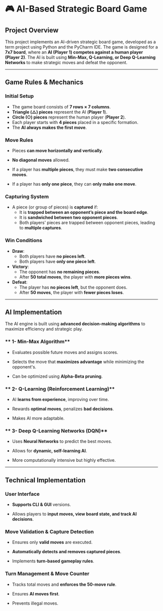 # 🎮 AI-Based Strategic Board Game

## Project Overview
This project implements an AI-driven strategic board game, developed as a term project using Python and the PyCharm IDE. The game is designed for a **7x7 board**, where an **AI (Player 1) competes against a human player (Player 2)**. The AI is built using **Min-Max, Q-Learning, or Deep Q-Learning Networks** to make strategic moves and defeat the opponent.

---

## Game Rules & Mechanics

### Initial Setup
- The game board consists of **7 rows × 7 columns**.
- **Triangle (△) pieces** represent the AI (**Player 1**).
- **Circle (○) pieces** represent the human player (**Player 2**).
- Each player starts with **4 pieces** placed in a specific formation.
- The **AI always makes the first move**.

### Move Rules
- Pieces **can move horizontally and vertically**.

- **No diagonal moves** allowed.

- If a player has **multiple pieces**, they must make **two consecutive moves**.

- If a player has **only one piece**, they can **only make one move**.

### Capturing System
- A piece (or group of pieces) is **captured** if:
  - It is **trapped between an opponent’s piece and the board edge**.
  - It is **sandwiched between two opponent pieces**.
  - Both players' pieces are trapped between opponent pieces, leading to **multiple captures**.

### Win Conditions
- **Draw**:
  - Both players have **no pieces left**.
  - Both players have **only one piece left**.
- **Victory**:
  - The opponent has **no remaining pieces**.
  - After **50 total moves**, the player with **more pieces wins**.
- **Defeat**:
  - The player has **no pieces left**, but the opponent does.
  - After **50 moves**, the player with **fewer pieces loses**.

---

## AI Implementation
The AI engine is built using **advanced decision-making algorithms** to maximize efficiency and strategic play.

### ** 1- Min-Max Algorithm**
- Evaluates possible future moves and assigns scores.

- Selects the move that **maximizes advantage** while minimizing the opponent's.

- Can be optimized using **Alpha-Beta pruning**.

### ** 2- Q-Learning (Reinforcement Learning)**
- AI **learns from experience**, improving over time.

- Rewards **optimal moves**, penalizes **bad decisions**.

- Makes AI more adaptable.

### ** 3- Deep Q-Learning Networks (DQN)**
- Uses **Neural Networks** to predict the best moves.

- Allows for **dynamic, self-learning AI**.

- More computationally intensive but highly effective.

---

## Technical Implementation

### User Interface
- **Supports CLI & GUI** versions.

- Allows players to **input moves, view board state, and track AI decisions**.

###  Move Validation & Capture Detection
- Ensures only **valid moves** are executed.

- **Automatically detects and removes captured pieces**.

- Implements **turn-based gameplay rules**.

###  Turn Management & Move Counter
- Tracks total moves and **enforces the 50-move rule**.

- Ensures **AI moves first**.

- Prevents illegal moves.
